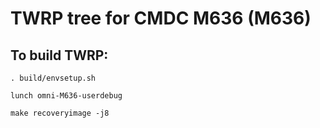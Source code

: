 # TWRP tree for CMDC M636 (M636)

To build TWRP:
--------------


    . build/envsetup.sh

    lunch omni-M636-userdebug

    make recoveryimage -j8

